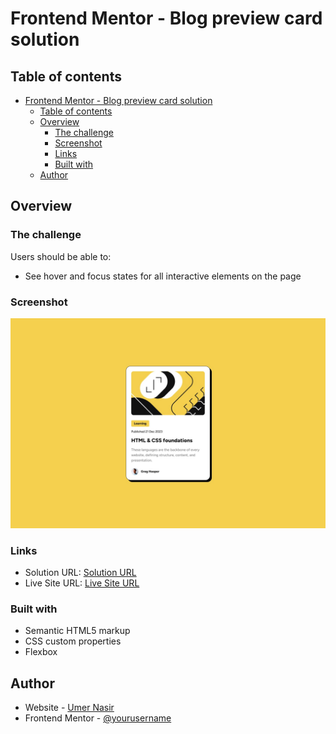 # Frontend Mentor - Blog preview card solution

## Table of contents

- [Frontend Mentor - Blog preview card solution](#frontend-mentor---blog-preview-card-solution)
  - [Table of contents](#table-of-contents)
  - [Overview](#overview)
    - [The challenge](#the-challenge)
    - [Screenshot](#screenshot)
    - [Links](#links)
    - [Built with](#built-with)
  - [Author](#author)

## Overview

### The challenge

Users should be able to:

- See hover and focus states for all interactive elements on the page

### Screenshot

![](./design/desktop-design.jpg)


### Links

- Solution URL: [Solution URL](https://www.frontendmentor.io/solutions/responsive-blog-preview-card-39Kx1e8nox)
- Live Site URL: [Live Site URL](https://golden-churros-306c06.netlify.app/)


### Built with

- Semantic HTML5 markup
- CSS custom properties
- Flexbox

## Author

- Website - [Umer Nasir](https://www.github.com/UmerNasir-2000)
- Frontend Mentor - [@yourusername](https://www.frontendmentor.io/profile/UmerNasir-2000)
